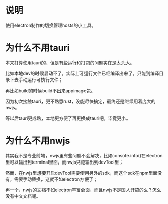 # 说明

使用electron制作的切换管理hosts的小工具。

# 为什么不用tauri

本来打算使用tauri的，但是有些运行和打包的问题实在是太头大。

比如本地dev的时候启动不了，实际上可运行文件已经编译出来了，只能到编译目录下去手动运行可执行文件；

再比如build的时候build不出来appimage包。

因为初次接触tauri，更不熟悉rust，没能尽快搞定，最终还是继续用着庞大的nwjs。

等以后tauri更成熟，本地更方便了再更换成tauri吧，毕竟更小。

# 为什么不用nwjs

其实我不是专业前端，nwjs里有些问题不会解决，比如console.info()在electron里可以输出到terminal里面，而nwjs只能输出到devTool里；

然而，在nwjs里想要开启devTool需要使用另外的sdk，而这个sdk在npm里面没有，需要手动替换，这就不如electron方便了；

再一个，nwjs的文档不如electron丰富全面，而且nwjs不是国人开搞的么？怎么没有中文文档呢。
